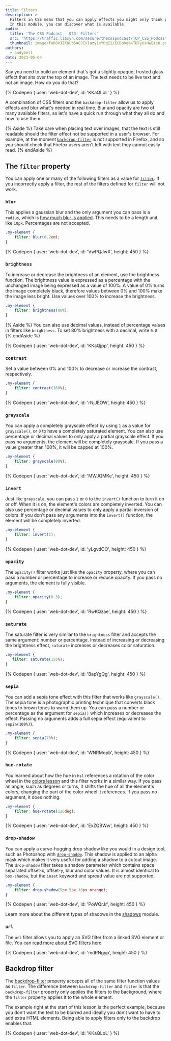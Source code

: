 ```yaml
---
title: Filters
description: >
  Filters in CSS mean that you can apply effects you might only think possible in a graphics application.
  In this module, you can discover what is available.
audio:
  title: 'The CSS Podcast - 023: Filters'
  src: 'https://traffic.libsyn.com/secure/thecsspodcast/TCP_CSS_Podcast_Episode_023_v1.0.mp3?dest-id=1891556'
  thumbnail: image/foR0vJZKULb5AGJExlazy1xYDgI2/ECDb0qa4TB7yUsHwBic8.png
authors:
  - andybell
date: 2021-05-04
---
```


Say you need to build an element that's got a slightly opaque,
frosted glass effect that sits over the top of an image.
The text needs to be live text and not an image.
How do you do that?

{% Codepen {
  user: 'web-dot-dev',
  id: 'KKaQLoL'
} %}

A combination of CSS filters and the `backdrop-filter`
allow us to apply effects and blur what's needed in real time.
Blur and opacity are two of many available filters,
so let's have a quick run through what they all do and how to use them.

{% Aside %}
Take care when placing text over images,
that the text is still readable should the filter effect not be supported in a user's browser.
For example, at the moment
[`backdrop-filter`](https://developer.mozilla.org/en-US/docs/Web/CSS/backdrop-filter)
is not supported in Firefox,
and so you should check that Firefox users aren't left with text they cannot easily read.
{% endAside %}

## The `filter` property

You can apply one or many of the following filters as a value for
[`filter`](https://developer.mozilla.org/en-US/docs/Web/CSS/filter).
If you incorrectly apply a filter,
the rest of the filters defined for `filter` will not work.

### `blur`

This applies a gaussian blur and the only argument you can pass is a `radius`,
which is
[how much blur is applied](https://dbaron.org/log/20110225-blur-radius).
This needs to be a length unit, like `10px`. Percentages are not accepted.

```css
.my-element {
	filter: blur(0.2em);
}
```

{% Codepen {
  user: 'web-dot-dev',
  id: 'VwPQJwX',
  height: 450
} %}

### `brightness`

To increase or decrease the brightness of an element,
use the brightness function.
The brightness value is expressed as a percentage with the unchanged image being expressed as a value of 100%.
A value of 0% turns the image completely black,
therefore values between 0% and 100% make the image less bright.
Use values over 100% to increase the brightness.

```css
.my-element {
	filter: brightness(80%);
}
```

{% Aside %}
You can also use decimal values,
instead of percentage values in filters like `brightness`.
To set 80% brightness with a decimal, write `0.8`.
{% endAside %}

{% Codepen {
  user: 'web-dot-dev',
  id: 'KKaQjpp',
  height: 450
} %}

### `contrast`

Set a value between 0% and 100% to decrease or increase the contrast, respectively.

```css
.my-element {
	filter: contrast(160%);
}
```

{% Codepen {
  user: 'web-dot-dev',
  id: 'rNjJEOW',
  height: 450
} %}

### `grayscale`

You can apply a completely grayscale effect by using `1` as a value for `grayscale()`,
or `0` to have a completely saturated element.
You can also use percentage or decimal values to only apply a partial grayscale effect.
If you pass no arguments, the element will be completely grayscale.
If you pass a value greater than 100%, it will be capped at 100%.

```css
.my-element {
	filter: grayscale(80%);
}
```

{% Codepen {
  user: 'web-dot-dev',
  id: 'MWJQMKe',
  height: 450
} %}

### `invert`

Just like `grayscale`,
you can pass `1` or `0` to the `invert()` function to turn it on or off.
When it is on, the element's colors are completely inverted.
You can also use percentage or decimal values to only apply a partial inversion of colors.
If you don't pass any arguments into the `invert()` function,
the element will be completely inverted.

```css
.my-element {
	filter: invert(1);
}
```

{% Codepen {
  user: 'web-dot-dev',
  id: 'yLgvdOO',
  height: 450
} %}

### `opacity`

The `opacity()` filter works just like the `opacity` property,
where you can pass a number or percentage to increase or reduce opacity.
If you pass no arguments, the element is fully visible.

```css
.my-element {
	filter: opacity(0.3);
}
```

{% Codepen {
  user: 'web-dot-dev',
  id: 'RwKQzae',
  height: 450
} %}

### `saturate`

The saturate filter is very similar to the `brightness` filter and accepts the same argument:
number or percentage.
Instead of increasing or decreasing the brightness effect,
`saturate` increases or decreases color saturation.

 ```css
.my-element {
	filter: saturate(155%);
}
```

{% Codepen {
  user: 'web-dot-dev',
  id: 'BapYgQg',
  height: 450
} %}

### `sepia`

You can add a sepia tone effect with this filter that works like `grayscale()`.
The sepia tone is a photographic printing technique that converts black tones to brown tones to warm them up.
You can pass a number or percentage as the argument for `sepia()`
which increases or decreases the effect.
Passing no arguments adds a full sepia effect (equivalent to `sepia(100%)`).

```css
.my-element {
	filter: sepia(70%);
}
```

{% Codepen {
  user: 'web-dot-dev',
  id: 'WNRMqpb',
  height: 450
} %}

### `hue-rotate`

You learned about how the hue in `hsl` references a rotation of the color wheel in the
[colors lesson](/learn/css/color) and this filter works in a similar way.
If you pass an angle, such as degrees or turns,
it shifts the hue of all the element's colors,
changing the part of the color wheel it references. If you pass no argument, it does nothing.

```css
.my-element {
	filter: hue-rotate(120deg);
}
```

{% Codepen {
  user: 'web-dot-dev',
  id: 'ExZQBWw',
  height: 450
} %}

### `drop-shadow`

You can apply a curve-hugging drop shadow like you would in a design tool,
such as Photoshop with
[`drop-shadow`](https://developer.mozilla.org/en-US/docs/Web/CSS/drop-shadow).
This shadow is applied to an alpha mask which makes it very useful for adding a shadow to a cutout image.
The `drop-shadow` filter takes a shadow parameter which contains space separated offset-x, offset-y, blur and color values.
It is almost identical to `box-shadow`,
but the `inset` keyword and spread value are not supported.

```css
.my-element {
	filter: drop-shadow(5px 5px 10px orange);
}
```

{% Codepen {
  user: 'web-dot-dev',
  id: 'PoWQrJr',
  height: 450
} %}

Learn more about the different types of shadows in the [shadows](/learn/css/shadows) module.

### `url`

The `url` filter allows you to apply an SVG filter from a linked SVG element or file.
You can
[read more about SVG filters here](https://developer.mozilla.org/en-US/docs/Web/SVG/Element/filter)

{% Codepen {
  user: 'web-dot-dev',
  id: 'mdRNgyp',
  height: 450
} %}

## Backdrop filter

The [backdrop-filter](https://developer.mozilla.org/en-US/docs/Web/CSS/backdrop-filter)
property accepts all of the same filter function values as `filter`.
The difference between `backdrop-filter` and `filter`
is that the `backdrop-filter` property only applies the filters to the background,
where the `filter` property applies it to the whole element.

The example right at the start of this lesson is the perfect example,
because you don't want the text to be blurred and ideally you don't want to have to add extra HTML elements.
Being able to apply filters only to the backdrop enables that.

{% Codepen {
  user: 'web-dot-dev',
  id: 'KKaQLoL'
} %}

